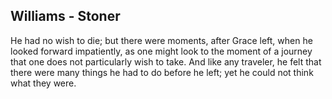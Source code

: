 ## Williams - Stoner

He had no wish to die; but there were moments, after Grace left, when he looked forward impatiently, as one might look to the moment of a journey that one does not particularly wish to take.
And like any traveler, he felt that there were many things he had to do before he left; yet he could not think what they were.
